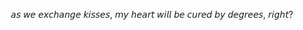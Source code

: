 <p align=center> 𝘢𝘴 𝘸𝘦 𝘦𝘹𝘤𝘩𝘢𝘯𝘨𝘦 𝘬𝘪𝘴𝘴𝘦𝘴, 𝘮𝘺 𝘩𝘦𝘢𝘳𝘵 𝘸𝘪𝘭𝘭 𝘣𝘦 𝘤𝘶𝘳𝘦𝘥 𝘣𝘺 𝘥𝘦𝘨𝘳𝘦𝘦𝘴, 𝘳𝘪𝘨𝘩𝘵?</p>



<!---
ultimate-rebel/ultimate-rebel is a ✨ special ✨ repository because its `README.md` (this file) appears on your GitHub profile.
You can click the Preview link to take a look at your changes.
--->
